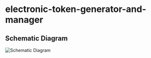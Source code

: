 # electronic-token-generator-and-manager

## Schematic Diagram
![Schematic Diagram](https://raw.githubusercontent.com/tauki/electronic-token-generator-and-manager/master/schematic.jpg)
